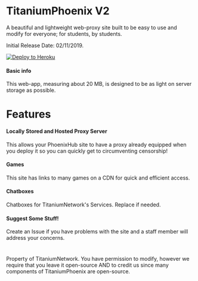# TitaniumPhoenix V2

A beautiful and lightweight web-proxy site built to be easy to use and modify for everyone; for students, by students.

Initial Release Date: 02/11/2019.

[![Deploy to Heroku](https://www.herokucdn.com/deploy/button.svg)](https://heroku.com/deploy?template=https://github.com/nepxdnepalt/askdfskafj)

#### Basic info

This web-app, measuring about 20 MB, is designed to be as light on server storage as possible.

# Features

#### Locally Stored and Hosted Proxy Server

This allows your PhoenixHub site to have a proxy already equipped when you deploy it so you can quickly get to circumventing censorship!

#### Games

This site has links to many games on a CDN for quick and efficient access.

#### Chatboxes

Chatboxes for TitaniumNetwork's Services. Replace if needed.

#### Suggest Some Stuff!
 
Create an Issue if you have problems with the site and a staff member will address your concerns.

#
Property of TitaniumNetwork. You have permission to modify, however we require that you leave it open-source AND to credit us since many components of TitaniumPhoenix are open-source.
